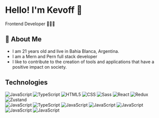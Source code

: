 # Hello! I'm Kevoff 👋

Frontend Developer  👨🏻‍💻


## 🚀 About Me
- I am 21 years old and live in Bahia Blanca, Argentina.
- I am a Mern and Pern full stack developer
- I like to contribute to the creation of tools and applications that have a positive impact on society.

## Technologies
  ![JavaScript](https://img.shields.io/badge/-JavaScript-333333?styles-flat&logo=javascript)
  ![TypeScript](https://img.shields.io/badge/-TypeScript-333333?styles-flat&logo=typescript)
  ![HTML5](https://img.shields.io/badge/-HTML5-333333?styles-flat&logo=HTML5)
  ![CSS](https://img.shields.io/badge/-CSS-333333?styles-flat&logo=CSS3&logoColor=1572B6)
  ![Sass](https://img.shields.io/badge/-SCSS-333333?styles-flat&logo=Sass)
  ![React](https://img.shields.io/badge/-React-333333?styles-flat&logo=React)
  ![Redux](https://img.shields.io/badge/-Redux-333333?styles-flat&logo=Redux)
  ![Zustand](https://img.shields.io/badge/-Zustand-333333?styles-flat&logo=Zustand)
  <br/>
  ![JavaScript](https://img.shields.io/badge/-JavaScript-333333?styles-flat&logo=javascript)
  ![TypeScript](https://img.shields.io/badge/-TypeScript-333333?styles-flat&logo=javascript)
  ![JavaScript](https://img.shields.io/badge/-JavaScript-333333?styles-flat&logo=javascript)
  ![JavaScript](https://img.shields.io/badge/-JavaScript-333333?styles-flat&logo=javascript)
  ![JavaScript](https://img.shields.io/badge/-JavaScript-333333?styles-flat&logo=javascript)
  ![JavaScript](https://img.shields.io/badge/-JavaScript-333333?styles-flat&logo=javascript)
  ![JavaScript](https://img.shields.io/badge/-JavaScript-333333?styles-flat&logo=javascript)
